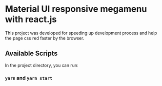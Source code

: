 # Material UI responsive megamenu with react.js

This project was developed for speeding up development process and help the page css red faster by the browser.

## Available Scripts

In the project directory, you can run:

### `yarn` and `yarn start`
